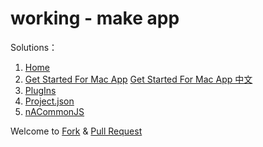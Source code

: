 
working - make app 
====

Solutions：

1. [Home](https://github.com/Romanysoft/working/wiki)
2. [Get Started For Mac App](https://github.com/Romanysoft/working/wiki/Get-Started-For-Mac-App)
   [Get Started For Mac App 中文](https://github.com/Romanysoft/working/wiki/Get-Started-For-Mac-App%EF%BC%88%E4%B8%AD%E6%96%87%EF%BC%89)
3. [PlugIns](https://github.com/Romanysoft/working/wiki/PlugIns)
4. [Project.json](https://github.com/Romanysoft/working/wiki/Project.json)
5. [nACommonJS](https://github.com/Romanysoft/working/wiki/nACommonJS)


Welcome to [Fork](https://github.com/Romanysoft/working/fork) & [Pull Request](https://github.com/Romanysoft/working/pulls)

